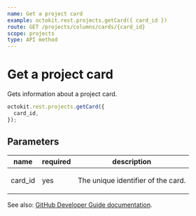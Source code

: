 ```yaml
---
name: Get a project card
example: octokit.rest.projects.getCard({ card_id })
route: GET /projects/columns/cards/{card_id}
scope: projects
type: API method
---
```


# Get a project card

Gets information about a project card.

```js
octokit.rest.projects.getCard({
  card_id,
});
```

## Parameters

<table>
  <thead>
    <tr>
      <th>name</th>
      <th>required</th>
      <th>description</th>
    </tr>
  </thead>
  <tbody>
    <tr><td>card_id</td><td>yes</td><td>

The unique identifier of the card.

</td></tr>
  </tbody>
</table>

See also: [GitHub Developer Guide documentation](https://docs.github.com/rest/projects/cards#get-a-project-card).
